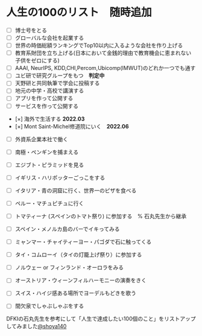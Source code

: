 # 人生の100のリスト　随時追加

* [ ] 博士号をとる 
* [ ] グローバルな会社を起業する
* [ ] 世界の時価総額ランキングでTop10以内に入るような会社を作り上げる
* [ ] 教育系財団を立ち上げる(日本において金銭的理由で教育機会に恵まれない子供をゼロにする)
* [ ] AAAI, NeurIPS, KDD,CHI,Percom,Ubicomp(IMWUT)のどれか一つでも通す
* [ ] ユビ研で研究グループをもつ　**判定中**
* [ ] 天野研と共同執筆で学会に投稿する
* [ ] 地元の中学・高校で講演する
* [ ] アプリを作って公開する
* [ ] サービスを作って公開する
* [×] 海外で生活する **2022.03**
* [×] Mont Saint-Michel修道院にいく　**2022.06**
* [ ] 外資系企業本社で働く
* [ ] 南極・ペンギンを捕まえる
* [ ] エジブト・ピラミッドを見る
* [ ] イギリス・ハリポッターごっこをする 
* [ ] イタリア・青の洞窟に行く、世界一のピザを食べる
* [ ] ペルー・マチュピチュに行く
* [ ] トマティーナ (スペインのトマト祭り) に参加する　% 石丸先生から継承
* [ ] スペイン・メノルカ島のバーでイキってみる
* [ ] ミャンマー・チャイティーヨー・パゴダで石に触ってくる
* [ ] タイ・コムローイ（タイの灯籠上げ祭り）に参加する
* [ ] ノルウェー or フィンランド・オーロラをみる
* [ ] オーストリア・ウィーンフィルハーモニーの演奏をきく
* [ ] スイス・ハイジ感ある場所でヨーデルもどきを歌う
* [ ] 間欠泉でしゃぶしゃぶをする



DFKIの石丸先生を参考にして「人生で達成したい100個のこと」をリストアップしてみました[@shoya140](https://github.com/shoya140/100todo)

